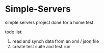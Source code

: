 # Simple-Servers
simple servers project done for a home test

todo list:
1. read and synch data from an xml / json file
2. create test suite and test run
